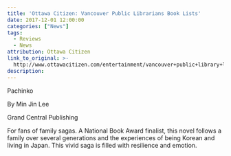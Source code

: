 ```yaml
---
title: 'Ottawa Citizen: Vancouver Public Librarians Book Lists'
date: 2017-12-01 12:00:00
categories: ["News"]
tags:
  - Reviews
  - News
attribution: Ottawa Citizen
link_to_original: >-
  http://www.ottawacitizen.com/entertainment/vancouver+public+library+librarians+offer+books/16024062/story.html
description:
---
```



Pachinko

By Min Jin Lee

Grand Central Publishing

For fans of family sagas. A National Book Award finalist, this novel follows a family over several generations and the experiences of being Korean and living in Japan. This vivid saga is filled with resilience and emotion.